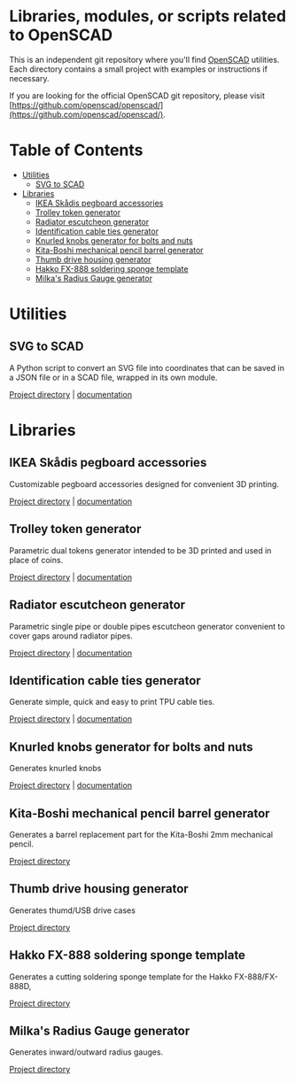 # Libraries, modules, or scripts related to OpenSCAD 

This is an independent git repository where you'll find [OpenSCAD](http://www.openscad.org/) utilities. Each directory contains a small project with examples or instructions if necessary.

If you are looking for the official OpenSCAD git repository, please visit [https://github.com/openscad/openscad/](https://github.com/openscad/openscad/).


# Table of Contents

- [Utilities](#utilities)
    - [SVG to SCAD](#svg-to-scad)
- [Libraries](#libraries)
	- [IKEA Skådis pegboard accessories](#ikea-skådis-pegboard-accessories)
	- [Trolley token generator](#trolley-token-generator)
	- [Radiator escutcheon generator](#radiator-escutcheon-generator)
    - [Identification cable ties generator](#identification-cable-ties-generator)
    - [Knurled knobs generator for bolts and nuts](#knurled-knobs-generator-for-bolts-and-nuts)
    - [Kita-Boshi mechanical pencil barrel generator](#kita-boshi-mechanical-pencil-barrel-generator)
    - [Thumb drive housing generator](#thumb-drive-housing-generator)
    - [Hakko FX-888 soldering sponge template](#hakko-fx-888-soldering-sponge-template)
    - [Milka's Radius Gauge generator](#milkas-radius-gauge-generator)


# Utilities

## SVG to SCAD

A Python script to convert an SVG file into coordinates that can be saved in a JSON file or in a SCAD file, wrapped in its own module.

[Project directory](utilities/svg_to_scad) | [documentation](utilities/svg_to_scad/README.md)


# Libraries

## IKEA Skådis pegboard accessories

Customizable pegboard accessories designed for convenient 3D printing.

[Project directory](ikea_skadis_pegboard_accessories "dir") | [documentation](ikea_skadis_pegboard_accessories/ikea_skadis_demo.md "doc")

## Trolley token generator

Parametric dual tokens generator intended to be 3D printed and used in place of coins.

[Project directory](trolley_token "dir") | [documentation](trolley_token/parametric_trolley_token_demo.md "doc")

## Radiator escutcheon generator

Parametric single pipe or double pipes escutcheon generator convenient to cover gaps around radiator pipes.

[Project directory](escutcheon "dir") | [documentation](escutcheon/escutcheon_demo.md "doc")

## Identification cable ties generator

Generate simple, quick and easy to print TPU cable ties.

[Project directory](cabletie "dir") | [documentation](cabletie/cabletie_demo.md "doc")

## Knurled knobs generator for bolts and nuts

Generates knurled knobs

[Project directory](knurled_knob "dir") | [documentation](knurled_knob/knurled_knob_demo.md "doc")

## Kita-Boshi mechanical pencil barrel generator

Generates a barrel replacement part for the Kita-Boshi 2mm mechanical pencil.

[Project directory](kitaboshi "dir")

## Thumb drive housing generator

Generates thumd/USB drive cases 

[Project directory](thumb_drive_housing "dir")

## Hakko FX-888 soldering sponge template

Generates a cutting soldering sponge template for the Hakko FX-888/FX-888D,

[Project directory](hakko_fx_888_soldering_sponge_template "dir")

## Milka's Radius Gauge generator

Generates inward/outward radius gauges.

[Project directory](milka_s_radius_gauge "dir")

